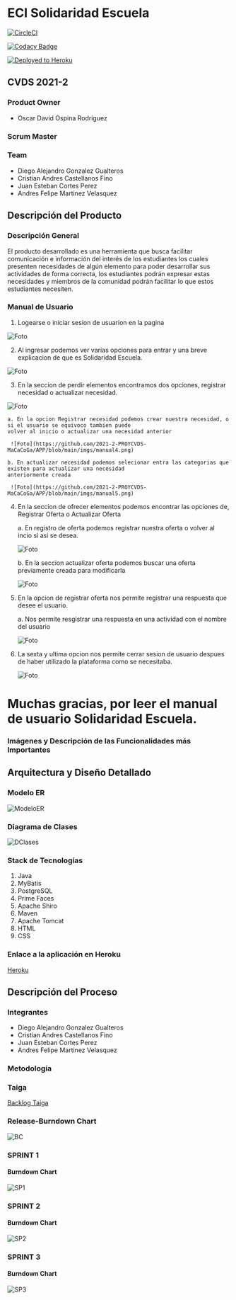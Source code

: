 # ECI Solidaridad Escuela
[![CircleCI](https://circleci.com/gh/2021-2-PROYCVDS-MaCaCoGa/APP/tree/main.svg?style=svg)](https://circleci.com/gh/2021-2-PROYCVDS-MaCaCoGa/APP/tree/main)

[![Codacy Badge](https://app.codacy.com/project/badge/Grade/4bdf1d5d421f4696bf880e013a8abdef)](https://www.codacy.com/gh/2021-2-PROYCVDS-MaCaCoGa/APP/dashboard?utm_source=github.com&amp;utm_medium=referral&amp;utm_content=2021-2-PROYCVDS-MaCaCoGa/APP&amp;utm_campaign=Badge_Grade)

[![Deployed to Heroku](https://www.herokucdn.com/deploy/button.png)](https://dashboard.heroku.com/apps/app-databse-cvds)
## CVDS 2021-2
### Product Owner
* Oscar David Ospina Rodriguez
### Scrum Master

### Team
* Diego Alejandro Gonzalez Gualteros
* Cristian Andres Castellanos Fino
* Juan Esteban Cortes Perez
* Andres Felipe Martinez Velasquez

## Descripción del Producto
### Descripción General
El producto desarrollado es una herramienta que busca facilitar comunicación e información del interés de los estudiantes los cuales presenten necesidades de algún elemento para poder desarrollar sus actividades de forma correcta, los estudiantes podrán expresar estas necesidades y miembros de la comunidad podrán facilitar lo que estos estudiantes necesiten.

### Manual de Usuario

1. Logearse o iniciar sesion de usuarion en la pagina 

![Foto](https://github.com/2021-2-PROYCVDS-MaCaCoGa/APP/blob/main/imgs/manual1.png)

2. Al ingresar podemos ver varias opciones para entrar y una breve explicacion de que es Solidaridad Escuela.

![Foto](https://github.com/2021-2-PROYCVDS-MaCaCoGa/APP/blob/main/imgs/manual2.png)

3. En la seccion de perdir elementos encontramos dos opciones, registrar necesidad o actualizar necesidad.


![Foto](https://github.com/2021-2-PROYCVDS-MaCaCoGa/APP/blob/main/imgs/manual3.png)

	a. En la opcion Registrar necesidad podemos crear nuestra necesidad, o si el usuario se equivoco tambien puede
	volver al inicio o actualizar una necesidad anterior

	 ![Foto](https://github.com/2021-2-PROYCVDS-MaCaCoGa/APP/blob/main/imgs/manual4.png)

	b. En actualizar necesidad podemos selecionar entra las categorias que existen para actualizar una necesidad 
	anteriormente creada

	 ![Foto](https://github.com/2021-2-PROYCVDS-MaCaCoGa/APP/blob/main/imgs/manual5.png)

4. En la seccion de ofrecer elementos podemos encontrar las opciones de, Registrar Oferta o Actualizar Oferta

	a. En registro de oferta podemos registrar nuestra oferta o volver al incio si asi se desea.
	
	![Foto](https://github.com/2021-2-PROYCVDS-MaCaCoGa/APP/blob/main/imgs/manual6.png)

	b. En la seccion actualizar oferta podemos buscar una oferta previamente creada para modificarla

	![Foto](https://github.com/2021-2-PROYCVDS-MaCaCoGa/APP/blob/main/imgs/manual7.png)

5. En la opcion de registrar oferta nos permite registrar una respuesta que desee el usuario.

	a. Nos permite resgistrar una respuesta en una actividad con el nombre del usuario

	![Foto](https://github.com/2021-2-PROYCVDS-MaCaCoGa/APP/blob/main/imgs/manual8.png)

6. La sexta y ultima opcion nos permite cerrar sesion de usuario despues de haber utilizado la plataforma como se
necesitaba.
	
	![Foto](https://github.com/2021-2-PROYCVDS-MaCaCoGa/APP/blob/main/imgs/manual9.png)


# Muchas gracias, por leer el manual de usuario Solidaridad Escuela.



### Imágenes y Descripción de las Funcionalidades más Importantes


## Arquitectura y Diseño Detallado
### Modelo ER
![ModeloER](/imgs/ModeloER.png)

### Diagrama de Clases
![DClases](/imgs/DiagramaClases.png)

### Stack de Tecnologías
1. Java
2. MyBatis
3. PostgreSQL
4. Prime Faces
5. Apache Shiro
6. Maven
7. Apache Tomcat
8. HTML
9. CSS

### Enlace a la aplicación en Heroku
[Heroku](https://app-databse-cvds.herokuapp.com/)

## Descripción del Proceso

### Integrantes
* Diego Alejandro Gonzalez Gualteros
* Cristian Andres Castellanos Fino
* Juan Esteban Cortes Perez
* Andres Felipe Martinez Velasquez

### Metodología


### Taiga 
[Backlog Taiga](https://tree.taiga.io/project/rixco-solidaridad-escuela/backlog)

### Release-Burndown Chart
![BC](/imgs/Backlog.png)

### SPRINT 1


#### Burndown Chart
![SP1](/imgs/Sprint1.png)

### SPRINT 2


#### Burndown Chart
![SP2](/imgs/Sprint2.png)

### SPRINT 3


#### Burndown Chart
![SP3](/imgs/Sprint3.png)